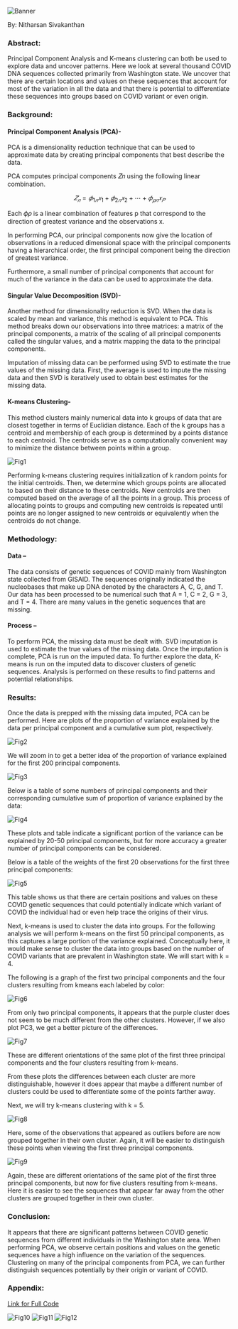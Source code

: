 ![Banner](https://raw.githubusercontent.com/nsivakanthan/nsivakanthan.github.io/master/images/pexels-martin-lopez-954583.jpg 'Banner')

By: Nitharsan Sivakanthan

### Abstract:

Principal Component Analysis and K-means clustering can both be used to explore data and
uncover patterns. Here we look at several thousand COVID DNA sequences collected primarily
from Washington state. We uncover that there are certain locations and values on these
sequences that account for most of the variation in all the data and that there is potential to
differentiate these sequences into groups based on COVID variant or even origin. <!--more-->

### Background:

#### Principal Component Analysis (PCA)-

PCA is a dimensionality reduction technique that can be used to approximate data by creating
principal components that best describe the data.

PCA computes principal components 𝑍𝑛 using the following linear combination.

$$𝑍_𝑛 = 𝜙_{1𝑛}𝑥_{1} + 𝜙_{2𝑛}𝑥_{2} + ⋯ + 𝜙_{𝑝𝑛}𝑥_𝑃$$

Each 𝜙𝜌 is a linear combination of features p that correspond to the direction of greatest
variance and the observations x.

In performing PCA, our principal components now give the location of observations in a
reduced dimensional space with the principal components having a hierarchical order, the first
principal component being the direction of greatest variance.

Furthermore, a small number of principal components that account for much of the variance in
the data can be used to approximate the data.

#### Singular Value Decomposition (SVD)-

Another method for dimensionality reduction is SVD. When the data is scaled by mean and
variance, this method is equivalent to PCA. This method breaks down our observations into
three matrices: a matrix of the principal components, a matrix of the scaling of all principal
components called the singular values, and a matrix mapping the data to the principal
components.

Imputation of missing data can be performed using SVD to estimate the true values of the
missing data. First, the average is used to impute the missing data and then SVD is iteratively
used to obtain best estimates for the missing data.

#### K-means Clustering- 

This method clusters mainly numerical data into k groups of data that are closest together in
terms of Euclidian distance. Each of the k groups has a centroid and membership of each group
is determined by a points distance to each centroid. The centroids serve as a computationally
convenient way to minimize the distance between points within a group.

![Fig1](https://raw.githubusercontent.com/nsivakanthan/ML-Research-Papers/main/Figures-COVID-DNA-Sequences/fig1.JPG#center 'Fig1')

Performing k-means clustering requires initialization of k random points for the initial centroids.
Then, we determine which groups points are allocated to based on their distance to these
centroids. New centroids are then computed based on the average of all the points in a group.
This process of allocating points to groups and computing new centroids is repeated until points
are no longer assigned to new centroids or equivalently when the centroids do not change.

### Methodology:

#### Data –

The data consists of genetic sequences of COVID mainly from Washington state collected from GISAID.
The sequences originally indicated the nucleobases that make up DNA denoted by the characters A, C,
G, and T. Our data has been processed to be numerical such that A = 1, C = 2, G = 3, and T = 4. There are
many values in the genetic sequences that are missing.

#### Process –

To perform PCA, the missing data must be dealt with. SVD imputation is used to estimate the true values
of the missing data. Once the imputation is complete, PCA is run on the imputed data. To further
explore the data, K-means is run on the imputed data to discover clusters of genetic sequences. Analysis
is performed on these results to find patterns and potential relationships.

### Results:

Once the data is prepped with the missing data imputed, PCA can be performed. Here are plots
of the proportion of variance explained by the data per principal component and a cumulative
sum plot, respectively.

![Fig2](https://raw.githubusercontent.com/nsivakanthan/ML-Research-Papers/main/Figures-COVID-DNA-Sequences/fig2.JPG#center 'Fig2')

We will zoom in to get a better idea of the proportion of variance explained for the first 200
principal components.

![Fig3](https://raw.githubusercontent.com/nsivakanthan/ML-Research-Papers/main/Figures-COVID-DNA-Sequences/fig3.JPG#center 'Fig3')

Below is a table of some numbers of principal components and their corresponding cumulative sum of
proportion of variance explained by the data:

![Fig4](https://raw.githubusercontent.com/nsivakanthan/ML-Research-Papers/main/Figures-COVID-DNA-Sequences/fig4.JPG#center 'Fig4')

These plots and table indicate a significant portion of the variance can be explained by 20-50 principal
components, but for more accuracy a greater number of principal components can be considered.

Below is a table of the weights of the first 20 observations for the first three principal components:

![Fig5](https://raw.githubusercontent.com/nsivakanthan/ML-Research-Papers/main/Figures-COVID-DNA-Sequences/fig5.JPG#center 'Fig5')

This table shows us that there are certain positions and values on these COVID genetic sequences that
could potentially indicate which variant of COVID the individual had or even help trace the origins of
their virus.

Next, k-means is used to cluster the data into groups. For the following analysis we will perform k-means
on the first 50 principal components, as this captures a large portion of the variance explained.
Conceptually here, it would make sense to cluster the data into groups based on the number of COVID
variants that are prevalent in Washington state. We will start with k = 4.

The following is a graph of the first two principal components and the four clusters resulting from kmeans each labeled by color:

![Fig6](https://raw.githubusercontent.com/nsivakanthan/ML-Research-Papers/main/Figures-COVID-DNA-Sequences/fig6.JPG#center 'Fig6')

From only two principal components, it appears that the purple cluster does not seem to be much
different from the other clusters. However, if we also plot PC3, we get a better picture of the
differences.

![Fig7](https://raw.githubusercontent.com/nsivakanthan/ML-Research-Papers/main/Figures-COVID-DNA-Sequences/fig7.JPG#center 'Fig7')

These are different orientations of the same plot of the first three principal components and the four
clusters resulting from k-means.

From these plots the differences between each cluster are more distinguishable, however it does appear
that maybe a different number of clusters could be used to differentiate some of the points farther
away.

Next, we will try k-means clustering with k = 5.

![Fig8](https://raw.githubusercontent.com/nsivakanthan/ML-Research-Papers/main/Figures-COVID-DNA-Sequences/fig8.JPG#center 'Fig8')

Here, some of the observations that appeared as outliers before are now grouped together in their own
cluster. Again, it will be easier to distinguish these points when viewing the first three principal
components.

![Fig9](https://raw.githubusercontent.com/nsivakanthan/ML-Research-Papers/main/Figures-COVID-DNA-Sequences/fig9.JPG#center 'Fig9')

Again, these are different orientations of the same plot of the first three principal components, but now
for five clusters resulting from k-means. Here it is easier to see the sequences that appear far away from
the other clusters are grouped together in their own cluster.

### Conclusion:

It appears that there are significant patterns between COVID genetic sequences from different
individuals in the Washington state area. When performing PCA, we observe certain positions
and values on the genetic sequences have a high influence on the variation of the sequences.
Clustering on many of the principal components from PCA, we can further distinguish
sequences potentially by their origin or variant of COVID.

### Appendix:

[Link for Full Code](https://nsivakanthan.github.io/assets/Unsupervised-Learning.html)

![Fig10](https://raw.githubusercontent.com/nsivakanthan/ML-Research-Papers/main/Figures-COVID-DNA-Sequences/fig10.JPG 'Fig10')
![Fig11](https://raw.githubusercontent.com/nsivakanthan/ML-Research-Papers/main/Figures-COVID-DNA-Sequences/fig11.JPG 'Fig11')
![Fig12](https://raw.githubusercontent.com/nsivakanthan/ML-Research-Papers/main/Figures-COVID-DNA-Sequences/fig12.JPG 'Fig12')

